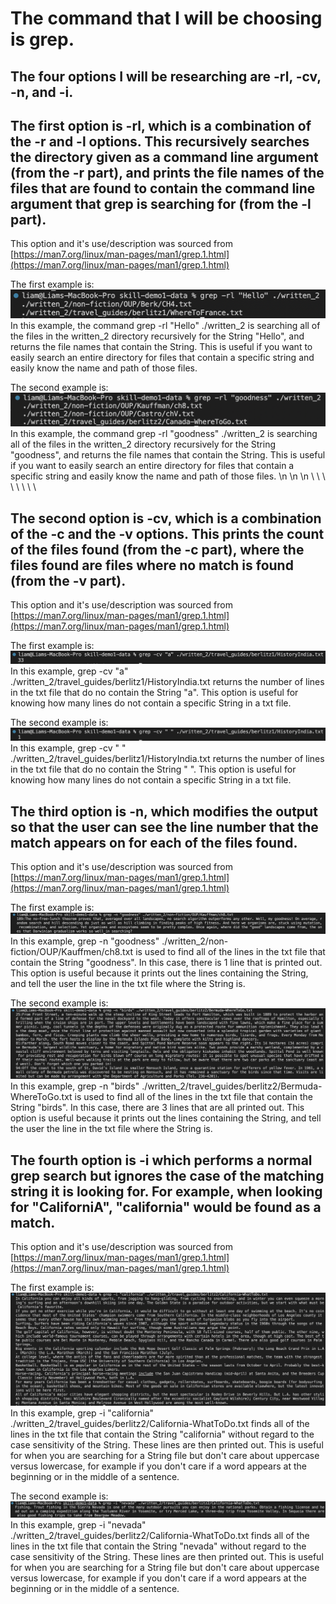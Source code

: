 # The command that I will be choosing is grep.  
## The four options I will be researching are -rl, -cv, -n, and -i.
  
  

## The first option is -rl, which is a combination of the -r and -l options. This recursively searches the directory given as a command line argument (from the -r part), and prints the file names of the files that are found to contain the command line argument that grep is searching for (from the -l part).  
This option and it's use/description was sourced from [https://man7.org/linux/man-pages/man1/grep.1.html](https://man7.org/linux/man-pages/man1/grep.1.html)  
    
  
The first example is:
![Image](/LabReportThreeScreenshots/-rl1.png)
In this example, the command grep -rl "Hello" ./written_2 is searching all of the files in the written_2 directory recursively for the String "Hello", and returns the file names that contain the String. This is useful if you want to easily search an entire directory for files that contain a specific string and easily know the name and path of those files.

The second example is:
![Image](/LabReportThreeScreenshots/-rl2.png)
In this example, the command grep -rl "goodness" ./written_2 is searching all of the files in the written_2 directory recursively for the String "goodness", and returns the file names that contain the String. This is useful if you want to easily search an entire directory for files that contain a specific string and easily know the name and path of those files.
  \n
  \n
  \n
  \\
  \\
  \\
  \\
  \\
  \\
  \\
  \\
## The second option is -cv, which is a combination of the -c and the -v options. This prints the count of the files found (from the -c part), where the files found are files where no match is found (from the -v part).  
This option and it's use/description was sourced from [https://man7.org/linux/man-pages/man1/grep.1.html](https://man7.org/linux/man-pages/man1/grep.1.html)  
  
  
The first example is:
![Image](/LabReportThreeScreenshots/-cv1.png)
In this example, grep -cv "a" ./written_2/travel_guides/berlitz1/HistoryIndia.txt returns the number of lines in the txt file that do no contain the String "a". This option is useful for knowing how many lines do not contain a specific String in a txt file.

The second example is:
![Image](/LabReportThreeScreenshots/-cv2.png)
In this example, grep -cv " " ./written_2/travel_guides/berlitz1/HistoryIndia.txt returns the number of lines in the txt file that do no contain the String " ". This option is useful for knowing how many lines do not contain a specific String in a txt file.
  
  
  
  
  
  
  
  
  
  
  
## The third option is -n, which modifies the output so that the user can see the line number that the match appears on for each of the files found.  
This option and it's use/description was sourced from [https://man7.org/linux/man-pages/man1/grep.1.html](https://man7.org/linux/man-pages/man1/grep.1.html)  
  
  
The first example is:
![Image](/LabReportThreeScreenshots/-n1.png)
In this example, grep -n "goodness" ./written_2/non-fiction/OUP/Kauffmen/ch8.txt is used to find all of the lines in the txt file that contain the String "goodness". In this case, there is 1 line that is printed out. This option is useful because it prints out the lines containing the String, and tell the user the line in the txt file where the String is.

The second example is:
![Image](/LabReportThreeScreenshots/-n2.png)
In this example, grep -n "birds" ./written_2/travel_guides/berlitz2/Bermuda-WhereToGo.txt is used to find all of the lines in the txt file that contain the String "birds". In this case, there are 3 lines that are all printed out. This option is useful because it prints out the lines containing the String, and tell the user the line in the txt file where the String is.
  
  
  
  
  
  
  
  
  
  
  
## The fourth option is -i which performs a normal grep search but ignores the case of the matching string it is looking for. For example, when looking for "CaliforniA", "california" would be found as a match.
This option and it's use/description was sourced from [https://man7.org/linux/man-pages/man1/grep.1.html](https://man7.org/linux/man-pages/man1/grep.1.html)  
  
  
The first example is:
![Image](/LabReportThreeScreenshots/-i1.png)
In this example, grep -i "california" ./written_2/travel_guides/berlitz2/California-WhatToDo.txt finds all of the lines in the txt file that contain the String "california" without regard to the case sensitivity of the String. These lines are then printed out. This is useful for when you are searching for a String file but don't care about uppercase versus lowercase, for example if you don't care if a word appears at the beginning or in the middle of a sentence.

The second example is:
![Image](/LabReportThreeScreenshots/-i2.png)
In this example, grep -i "nevada" ./written_2/travel_guides/berlitz2/California-WhatToDo.txt finds all of the lines in the txt file that contain the String "nevada" without regard to the case sensitivity of the String. These lines are then printed out. This is useful for when you are searching for a String file but don't care about uppercase versus lowercase, for example if you don't care if a word appears at the beginning or in the middle of a sentence.
